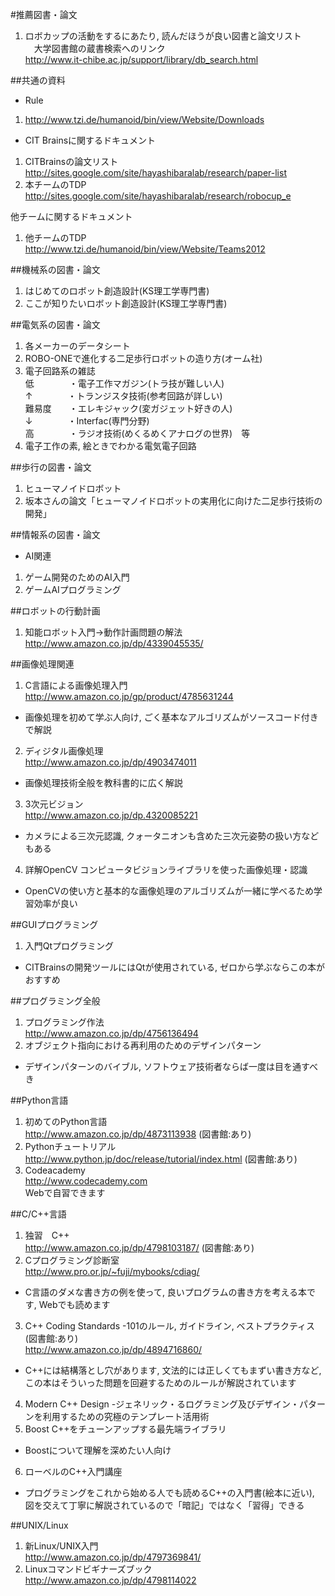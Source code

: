 #推薦図書・論文

1. ロボカップの活動をするにあたり, 読んだほうが良い図書と論文リスト  
　大学図書館の蔵書検索へのリンク  
<http://www.it-chibe.ac.jp/support/library/db_search.html>

##共通の資料
* Rule
1. <http://www.tzi.de/humanoid/bin/view/Website/Downloads>

* CIT Brainsに関するドキュメント
1. CITBrainsの論文リスト  
<http://sites.google.com/site/hayashibaralab/research/paper-list>
2. 本チームのTDP  
<http://sites.google.com/site/hayashibaralab/research/robocup_e>

他チームに関するドキュメント
1. 他チームのTDP  
<http://www.tzi.de/humanoid/bin/view/Website/Teams2012>

##機械系の図書・論文
1. はじめてのロボット創造設計(KS理工学専門書)
2. ここが知りたいロボット創造設計(KS理工学専門書)

##電気系の図書・論文
1. 各メーカーのデータシート
2. ROBO-ONEで進化する二足歩行ロボットの造り方(オーム社)
3. 電子回路系の雑誌  
低　　　　・電子工作マガジン(トラ技が難しい人)  
↑　　　　・トランジスタ技術(参考回路が詳しい)  
難易度　　・エレキジャック(変ガジェット好きの人)  
↓　　　　・Interfac(専門分野)  
高　　　　・ラジオ技術(めくるめくアナログの世界)　等
4. 電子工作の素, 絵ときでわかる電気電子回路

##歩行の図書・論文
1. ヒューマノイドロボット
2. 坂本さんの論文「ヒューマノイドロボットの実用化に向けた二足歩行技術の開発」

##情報系の図書・論文
* AI関連
1. ゲーム開発のためのAI入門
2. ゲームAIプログラミング

##ロボットの行動計画
1. 知能ロボット入門→動作計画問題の解法  
<http://www.amazon.co.jp/dp/4339045535/>


##画像処理関連
1. C言語による画像処理入門  
<http://www.amazon.co.jp/gp/product/4785631244>
* 画像処理を初めて学ぶ人向け, ごく基本なアルゴリズムがソースコード付きで解説
2. ディジタル画像処理  
<http://www.amazon.co.jp/dp/4903474011>
* 画像処理技術全般を教科書的に広く解説
3. 3次元ビジョン  
<http://www.amazon.co.jp/dp.4320085221>
* カメラによる三次元認識, クォータニオンも含めた三次元姿勢の扱い方などもある
4. 詳解OpenCV コンピュータビジョンライブラリを使った画像処理・認識
* OpenCVの使い方と基本的な画像処理のアルゴリズムが一緒に学べるため学習効率が良い

##GUIプログラミング
1. 入門Qtプログラミング
* CITBrainsの開発ツールにはQtが使用されている, ゼロから学ぶならこの本がおすすめ

##プログラミング全般
1. プログラミング作法  
<http://www.amazon.co.jp/dp/4756136494>
2. オブジェクト指向における再利用のためのデザインパターン
* デザインパターンのバイブル, ソフトウェア技術者ならば一度は目を通すべき

##Python言語
1. 初めてのPython言語  
<http://www.amazon.co.jp/dp/4873113938> (図書館:あり)
2. Pythonチュートリアル  
<http://www.python.jp/doc/release/tutorial/index.html> (図書館:あり)
3. Codeacademy  
<http://www.codecademy.com>  
Webで自習できます

##C/C++言語
1. 独習　C++  
<http://www.amazon.co.jp/dp/4798103187/> (図書館:あり)
2. Cプログラミング診断室  
<http://www.pro.or.jp/~fuji/mybooks/cdiag/>
* C言語のダメな書き方の例を使って, 良いプログラムの書き方を考える本です, Webでも読めます
3. C++  Coding Standards -101のルール, ガイドライン, ベストプラクティス(図書館:あり)  
<http://www.amazon.co.jp/dp/4894716860/>
* C++には結構落とし穴があります, 文法的には正しくてもまずい書き方など, この本はそういった問題を回避するためのルールが解説されています
4. Modern C++ Design -ジェネリック・るログラミング及びデザイン・パターンを利用するための究極のテンプレート活用術
5. Boost C++をチューンアップする最先端ライブラリ
* Boostについて理解を深めたい人向け
6. ローベルのC++入門講座
* プログラミングをこれから始める人でも読めるC++の入門書(絵本に近い), 図を交えて丁寧に解説されているので「暗記」ではなく「習得」できる

##UNIX/Linux
1. 新Linux/UNIX入門  
<http://www.amazon.co.jp/dp/4797369841/>
2. Linuxコマンドビギナーズブック  
<http://www.amazon.co.jp/dp/4798114022>

